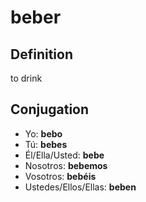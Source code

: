 # beber

## Definition
to drink

## Conjugation

- Yo: **bebo**
- Tú: **bebes**
- Él/Ella/Usted: **bebe**
- Nosotros: **bebemos**
- Vosotros: **bebéis**
- Ustedes/Ellos/Ellas: **beben**